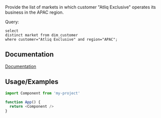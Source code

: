 
Provide the list of markets in which customer "Atliq Exclusive" operates its business in the APAC region.

Query:

    select 
    distinct market from dim_customer
    where customer="Atliq Exclusive" and region="APAC";



## Documentation

[Documentation](https://linktodocumentation)


## Usage/Examples

```javascript
import Component from 'my-project'

function App() {
  return <Component />
}
```

